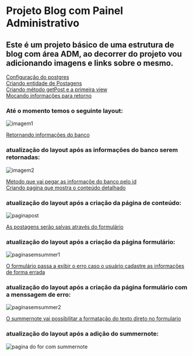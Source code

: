 # Projeto Blog com Painel Administrativo

## Este é um projeto básico de uma estrutura de blog com área ADM, ao decorrer do projeto vou adicionando imagens e links sobre o mesmo.

[Configuração do postgres](https://github.com/CarlosAbraao/ProjectBlogStruct/commit/97df6ccae80c09f092450ac357360b68e9069a5f) \
[Criando entidade de Postagens](https://github.com/CarlosAbraao/ProjectBlogStruct/commit/fe5bb65d763d37bd642c4f6beb37766aa4a18274)\
[Criando método getPost e a primeira view](https://github.com/CarlosAbraao/ProjectBlogStruct/commit/3ea55b7d5caccb25a6faa6ffe1780074fee2b0d1)\
[Mocando informações para retorno](https://github.com/CarlosAbraao/ProjectBlogStruct/commit/ec322b8077c4cfa02a6f1a530125a46e346f4be1)

### Até o momento temos o seguinte layout:

![imagem1](https://user-images.githubusercontent.com/71728180/157127436-3d129d2c-debd-4d51-bcba-cb55e51557dc.png)


[Retornando informações do banco](https://github.com/CarlosAbraao/ProjectBlogStruct/commit/df68ea3cfd8f165d0ea423949fbdd525b080f8e1)


### atualização do layout após as informações do banco serem retornadas:
![imagem2](https://user-images.githubusercontent.com/71728180/157145996-5c242db1-ec51-4293-b5b9-d12dfa6e1460.png)


[Metodo que vai pegar as informaçõe do banco pelo id](https://github.com/CarlosAbraao/ProjectBlogStruct/commit/cc1885b97aa933f183f27265d577913032f97be3)\
[Criando pagina que mostra o conteúdo detalhado](https://github.com/CarlosAbraao/ProjectBlogStruct/commit/b0064bb54356875a006663f9710036293cace87f)

### atualização do layout após a criação da página de conteúdo:
![paginapost](https://user-images.githubusercontent.com/71728180/158064866-0501479b-4ceb-4e55-bdd3-b7395d7232fd.png)


[As postagens serão salvas através do formulário](https://github.com/CarlosAbraao/ProjectBlogStruct/commit/d07b6bebf7ac59dac13dc1e70f1ef390a6beda52)
### atualização do layout após a criação da página formulário:
![paginasemsummer1](https://user-images.githubusercontent.com/71728180/158205532-e167557b-04ae-4233-848f-1eb2b7e55421.png)


[O formulário passa a exibir o erro caso o usuário cadastre as informações de forma errada](https://github.com/CarlosAbraao/ProjectBlogStruct/commit/d07b6bebf7ac59dac13dc1e70f1ef390a6beda52)
### atualização do layout após a criação da página formulário com a menssagem de erro:
![paginasemsummer2](https://user-images.githubusercontent.com/71728180/158205657-52f69e85-dfbf-4d44-b0e1-2fb28d4250f8.png)

[O summernote vai possibilitar a formatação do texto direto no formulario](https://github.com/CarlosAbraao/ProjectBlogStruct/commit/d07b6bebf7ac59dac13dc1e70f1ef390a6beda52)
### atualização do layout após a adição do summernote:
![pagina do for com summernote](https://user-images.githubusercontent.com/71728180/158203845-9ead4a16-b976-4418-a120-9e4181f99f8c.png)
